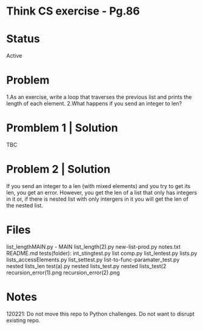 # Think CS exercise - Pg.86

# Status
Active

# Problem
1.As an exercise, write a loop that traverses the previous list and prints the length of each element. 2.What happens if you send an integer to len?

# Promblem 1 | Solution
TBC

# Problem 2 | Solution
If you send an integer to a len (with mixed elements) and you try to get its len, you get an error. However, you get the len of a list that only has integers in it or, if there is nested list with only intergers in it you will get the len of the nested list.

# Files
list_lengthMAIN.py - MAIN
list_length(2).py
new-list-prod.py
notes.txt
README.md
tests(folder):
	int_stingtest.py
	list comp.py
	list_lentest.py
	lists.py
	lists_accessElements.py
	list_settest.py
	list-to-func-paramater_test.py
	nested lists_len test(a).py
	nested lists_test.py
	nested lists_test(2
	recursion_error(1).png
	recursion_error(2).png

# Notes
120221: Do not move this repo to Python challenges. Do not want to disrupt existing repo.
